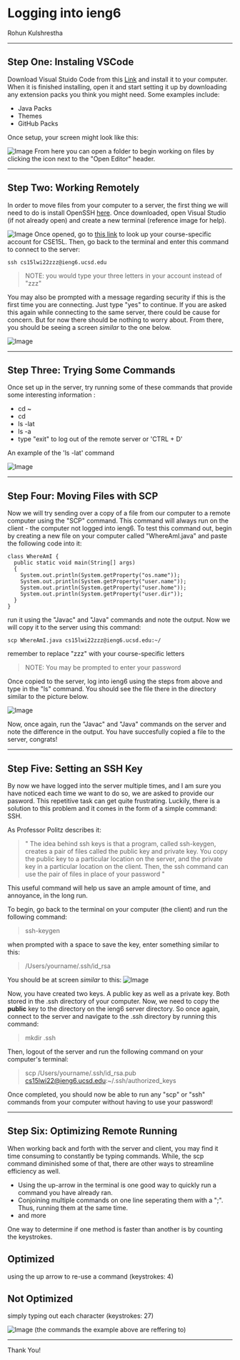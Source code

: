 # Logging into ieng6
Rohun Kulshrestha

***
## Step One: Instaling VSCode ##
Download Visual Stuido Code from this [Link](https://code.visualstudio.com) and install it to your computer. When it is finished installing, open it and start setting it up by downloading any extension packs you think you might need. Some examples include:
* Java Packs
* Themes
* GitHub Packs

Once setup, your screen might look like this:

![Image](VSCodepic.PNG)
From here you can open a folder to begin working on files by clicking the icon next to the "Open Editor" header.

***
## Step Two: Working Remotely ##
In order to move files from your computer to a server, the first thing we will need to do is install OpenSSH [here](https://docs.microsoft.com/en-us/windows-server/administration/openssh/openssh_install_firstuse). Once downloaded, open Visual Studio (if not already open) and create a new terminal (reference image for help).

![Image](VSCodepic2.PNG)
Once opened, go to [this link](https://sdacs.ucsd.edu/~icc/index.php) to look up your course-specific account for CSE15L. Then, go back to the terminal and enter this command to connect to the server:
```
ssh cs15lwi22zzz@ieng6.ucsd.edu
```
> NOTE: you would type your three letters in your account instead of "zzz"
 
 You may also be prompted with a message regarding security if this is the first time you are connecting. Just type "yes" to continue. If you are asked this again while connecting to the same server, there could be cause for concern. But for now there should be nothing to worry about. From there, you should be seeing a screen *similar* to the one below.

 ![Image](remotepic.PNG)

 ***
## Step Three: Trying Some Commands ##
Once set up in the server, try running some of these commands that provide some interesting information :
* cd ~
* cd
* ls -lat
* ls -a
* type "exit" to log out of the remote server or 'CTRL + D'

An example of the 'ls -lat' command

![Image](comman.PNG)

***
## Step Four: Moving Files with SCP ##
Now we will try sending over a copy of a file from our computer to a remote computer using the "SCP" command. This command will always run on the client - the computer not logged into ieng6. To test this command out, begin by creating a new file on your computer called "WhereAmI.java" and paste the following code into it:
```
class WhereAmI {
  public static void main(String[] args) 
  {
    System.out.println(System.getProperty("os.name"));
    System.out.println(System.getProperty("user.name"));
    System.out.println(System.getProperty("user.home"));
    System.out.println(System.getProperty("user.dir"));
  }
}
```
run it using the "Javac" and "Java" commands and note the output.
Now we will copy it to the server using this command:
```
scp WhereAmI.java cs15lwi22zzz@ieng6.ucsd.edu:~/
```
remember to replace "zzz" with your course-specific letters
>NOTE: You may be prompted to enter your password

Once copied to the server, log into ieng6 using the steps from above and type in the "ls" command. You should see the file there in the directory similar to the picture below.

![Image](scp.PNG)

Now, once again, run the "Javac" and "Java" commands on the server and note the difference in the output. You have succesfully copied a file to the server, congrats!

 ***

## Step Five: Setting an SSH Key ##
By now we have logged into the server multiple times, and I am sure you have noticed each time we want to do so, we are asked to provide our pasword. This repetitive task can get quite frustrating. Luckily, there is a solution to this problem and it comes in the form of a simple command: SSH.

As Professor Politz describes it:
>" The idea behind ssh keys is that a program, called ssh-keygen, creates a pair of files called the public key and private key. You copy the public key to a particular location on the server, and the private key in a particular location on the client. Then, the ssh command can use the pair of files in place of your password "

This useful command will help us save an ample amount of time, and annoyance, in the long run.

To begin, go back to the terminal on your computer (the client) and run the following command:
>ssh-keygen

when prompted with a space to save the key, enter something similar to this:

>/Users/yourname/.ssh/id_rsa

You should be at screen *similar* to this:
![Image](scpArt.PNG)

Now, you have created two keys. A public key as well as a private key. Both stored in the .ssh directory of your computer.
Now, we need to copy the **public** key to the directory on the ieng6 server directory. So once again, connect to the server and navigate to the .ssh directory by running this command:
>mkdir .ssh

Then, logout of the server and run the following command on your computer's terminal:
>scp /Users/yourname/.ssh/id_rsa.pub cs15lwi22@ieng6.ucsd.edu:~/.ssh/authorized_keys

Once completed, you should now be able to run any "scp" or "ssh" commands from your computer without having to use your password!

***
## Step Six: Optimizing Remote Running ##
When working back and forth with the server and client, you may find it time consuming to constantly be typing commands. While, the scp command diminished some of that, there are other ways to streamline efficiency as well. 

* Using the up-arrow in the terminal is one good way to quickly run a command you have already ran.
* Conjoining multiple commands on one line seperating them with a ";". Thus, running them at the same time.
* and more

One way to determine if one method is faster than another is by counting the keystrokes.

## Optimized ##
using the up arrow to re-use a command
(keystrokes: 4)


## Not Optimized ##
simply typing out each character
(keystrokes: 27)

![Image](optimize2.PNG)
(the commands the example above are reffering to)

***
Thank You!